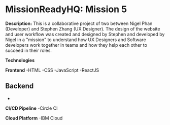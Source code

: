 # MissionReadyHQ: Mission 5

**Description:**
This is a collaborative project of two between Nigel Phan (Developer) and Stephen Zhang (UX Designer). The design of the website and user workflow was created and designed by Stephen and developed by Nigel in a "mission" to understand how UX Designers and Software developers work together in teams and how they help each other to succeed in their roles.

**Technologies**

**Frontend**
-HTML
-CSS
-JavaScript
-ReactJS

**Backend**
-
-

**CI/CD Pipeline**
-Circle CI


**Cloud Platform**
-IBM Cloud

